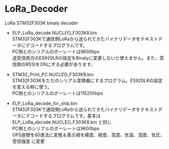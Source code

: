 # LoRa_Decoder
LoRa STM32F303K binaly decoder 

- ELP_LoRa_decode.NUCLEO_F303K8.bin  
 STM32F303Kで通信側LoRaから送られてきたバイナリデータをテキストデータにデコードするプログラムです。  
 PC側とのシリアルのボーレートは9600bps  
 送受信両方のES920LRの設定をBinalyに変更しないと使えません。また、受信側のRSSIをONにする必要があります。  

- STM32_Print_PC.NUCLEO_F303K8.bin  
 STM32F303Kをただのシリアル変換器にするプログラム。ES920LRの設定を変える時に使う。  
 PC側とのシリアルのボーレートは115200bps

 -  ELP_LoRa_decode_for_ship.bin  
 STM32F303Kで通信側LoRaから送られてきたバイナリデータをテキストデータにデコードするプログラムです。基本は ELP_LoRa_decode.NUCLEO_F303K8.bin と同じ  
 PC側とのシリアルのボーレートは9600bps  
 GPS座標を60進法に変換＆表示順を緯度、経度、高度、気温、湿度、気圧、受信強度  に変更  
   